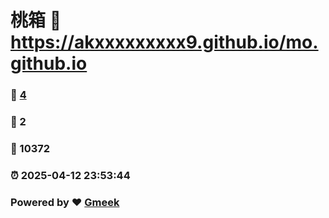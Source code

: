 # 桃箱 :link: https://akxxxxxxxxx9.github.io/mo.github.io 
### :page_facing_up: [4](https://akxxxxxxxxx9.github.io/mo.github.io/tag.html) 
### :speech_balloon: 2 
### :hibiscus: 10372 
### :alarm_clock: 2025-04-12 23:53:44 
### Powered by :heart: [Gmeek](https://github.com/Meekdai/Gmeek)

